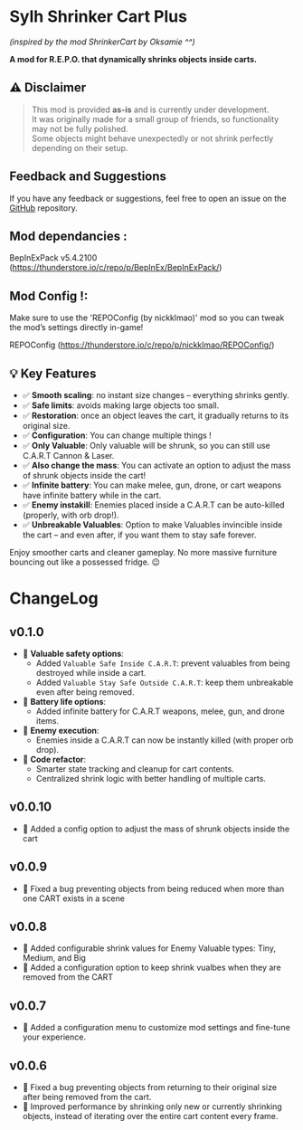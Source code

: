 # Sylh Shrinker Cart Plus 
*(inspired by the mod ShrinkerCart by Oksamie ^^)*

**A mod for R.E.P.O. that dynamically shrinks objects inside carts.**

## ⚠️ Disclaimer
> This mod is provided **as-is** and is currently under development.  
> It was originally made for a small group of friends, so functionality may not be fully polished.  
> Some objects might behave unexpectedly or not shrink perfectly depending on their setup.

## Feedback and Suggestions
If you have any feedback or suggestions, feel free to open an issue on the [GitHub](https://github.com/Voydahn/SylhShrinkerCartPlus.git) repository.

## Mod dependancies : 
BepInExPack v5.4.2100 (https://thunderstore.io/c/repo/p/BepInEx/BepInExPack/)

## Mod Config !:
Make sure to use the 'REPOConfig (by nickklmao)' mod so you can tweak the mod’s settings directly in-game!

REPOConfig (https://thunderstore.io/c/repo/p/nickklmao/REPOConfig/)

## 💡 Key Features
- ✅ **Smooth scaling**: no instant size changes – everything shrinks gently.
- ✅ **Safe limits**: avoids making large objects too small.
- ✅ **Restoration**: once an object leaves the cart, it gradually returns to its original size.
- ✅ **Configuration**: You can change multiple things !
- ✅ **Only Valuable**: Only valuable will be shrunk, so you can still use C.A.R.T Cannon & Laser.
- ✅ **Also change the mass**: You can activate an option to adjust the mass of shrunk objects inside the cart!
- ✅ **Infinite battery**: You can make melee, gun, drone, or cart weapons have infinite battery while in the cart.
- ✅ **Enemy instakill**: Enemies placed inside a C.A.R.T can be auto-killed (properly, with orb drop!).
- ✅ **Unbreakable Valuables**: Option to make Valuables invincible inside the cart – and even after, if you want them to stay safe forever.

Enjoy smoother carts and cleaner gameplay. No more massive furniture bouncing out like a possessed fridge. 😉

# ChangeLog
## v0.1.0
- 🚀 **Valuable safety options**:
  - Added `Valuable Safe Inside C.A.R.T`: prevent valuables from being destroyed while inside a cart.
  - Added `Valuable Stay Safe Outside C.A.R.T`: keep them unbreakable even after being removed.
- 🚀 **Battery life options**:
  - Added infinite battery for C.A.R.T weapons, melee, gun, and drone items.
- 🚀 **Enemy execution**:
  - Enemies inside a C.A.R.T can now be instantly killed (with proper orb drop).
- 🧠 **Code refactor**:
  - Smarter state tracking and cleanup for cart contents.
  - Centralized shrink logic with better handling of multiple carts.

## v0.0.10
- 🚀 Added a config option to adjust the mass of shrunk objects inside the cart

## v0.0.9
- 🐛 Fixed a bug preventing objects from being reduced when more than one CART exists in a scene

## v0.0.8
- 🚀 Added configurable shrink values for Enemy Valuable types: Tiny, Medium, and Big
- 🚀 Added a configuration option to keep shrink vualbes when they are removed from the CART

## v0.0.7
- 🚀 Added a configuration menu to customize mod settings and fine-tune your experience.

## v0.0.6
- 🐛 Fixed a bug preventing objects from returning to their original size after being removed from the cart.
- 🚀 Improved performance by shrinking only new or currently shrinking objects, instead of iterating over the entire cart content every frame.
